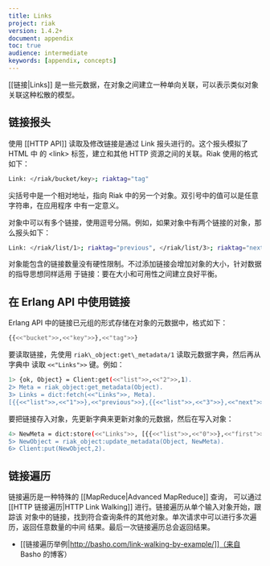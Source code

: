 ```yaml
---
title: Links
project: riak
version: 1.4.2+
document: appendix
toc: true
audience: intermediate
keywords: [appendix, concepts]
---
```


[[链接|Links]] 是一些元数据，在对象之间建立一种单向关联，可以表示类似对象关联这种松散的模型。

## 链接报头

使用 [[HTTP API]] 读取及修改链接是通过 Link 报头进行的。这个报头模拟了 HTML 中
的 &lt;link&gt; 标签，建立和其他 HTTP 资源之间的关联。Riak 使用的格式如下：

```bash
Link: </riak/bucket/key>; riaktag="tag"
```

尖括号中是一个相对地址，指向 Riak 中的另一个对象。双引号中的值可以是任意字符串，在应用程序
中有一定意义。

对象中可以有多个链接，使用逗号分隔。例如，如果对象中有两个链接的对象，那么报头如下：

```bash
Link: </riak/list/1>; riaktag="previous", </riak/list/3>; riaktag="next"
```

<div class="info">
对象能包含的链接数量没有硬性限制。不过添加链接会增加对象的大小，针对数据的指导思想同样适用
于链接：要在大小和可用性之间建立良好平衡。
</div>

## 在 Erlang API 中使用链接

Erlang API 中的链接已元组的形式存储在对象的元数据中，格式如下：

```bash
{{<<"bucket">>,<<"key">>},<<"tag">>}
```

要读取链接，先使用 `riak\_object:get\_metadata/1` 读取元数据字典，然后再从字典中
读取 `<<"Links">>` 键。例如：

```bash
1> {ok, Object} = Client:get(<<"list">>,<<"2">>,1).
2> Meta = riak_object:get_metadata(Object).
3> Links = dict:fetch(<<"Links">>, Meta).
[{{<<"list">>,<<"1">>},<<"previous">>},{{<<"list">>,<<"3">>},<<"next">>}]
```
要把链接存入对象，先更新字典来更新对象的元数据，然后在写入对象：

```bash
4> NewMeta = dict:store(<<"Links">>, [{{<<"list">>,<<"0">>},<<"first">>}|Links], Meta).
5> NewObject = riak_object:update_metadata(Object, NewMeta).
6> Client:put(NewObject,2).
```

## 链接遍历

链接遍历是一种特殊的 [[MapReduce|Advanced MapReduce]] 查询，
可以通过 [[HTTP 链接遍历|HTTP Link Walking]] 进行。链接遍历从单个输入对象开始，跟踪该
对象中的链接，找到符合查询条件的其他对象。单次请求中可以进行多次遍历，返回任意数量的中间
结果。最后一次链接遍历总会返回结果。

-   [[链接遍历举例|http://basho.com/link-walking-by-example/]]（来自 Basho 的博客）
